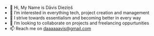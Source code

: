 - 👋 Hi, My Name is Dāvis Dieziņš
- 👀 I’m interested in everything tech, project creation and management
- 🌱 I strive towards essentialism and becoming better in every way
- 💞️ I’m looking to collaborate on projects and freelancing oppurtunities
- 📫 Reach me on daaaaaavis@gmail.com
